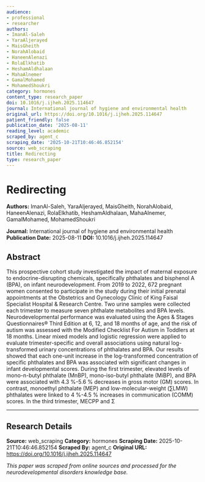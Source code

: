 ```yaml
---
audience:
- professional
- researcher
authors:
- ImanAl-Saleh
- YaraAljerayed
- MaisGheith
- NorahAlobaid
- HaneenAlenazi
- RolaElkhatib
- HeshamAldhalaan
- MahaAlnemer
- GamalMohamed
- MohamedShoukri
category: hormones
content_type: research_paper
doi: 10.1016/j.ijheh.2025.114647
journal: International journal of hygiene and environmental health
original_url: https://doi.org/10.1016/j.ijheh.2025.114647
patient_friendly: false
publication_date: '2025-08-11'
reading_level: academic
scraped_by: agent_c
scraping_date: '2025-10-21T10:46:46.852154'
source: web_scraping
title: Redirecting
type: research_paper
---
```

# Redirecting

**Authors:** ImanAl-Saleh, YaraAljerayed, MaisGheith, NorahAlobaid, HaneenAlenazi, RolaElkhatib, HeshamAldhalaan, MahaAlnemer, GamalMohamed, MohamedShoukri

**Journal:** International journal of hygiene and environmental health
**Publication Date:** 2025-08-11
**DOI:** 10.1016/j.ijheh.2025.114647

## Abstract

This prospective cohort study investigated the impact of maternal exposure to endocrine-disrupting chemicals, specifically phthalates and bisphenol A (BPA), on infant neurodevelopment. From 2019 to 2022, 672 pregnant women consented to participate in the study during their initial prenatal appointments at the Obstetrics and Gynecology Clinic of King Faisal Specialist Hospital & Research Centre. Two urine samples were collected each trimester to measure seven phthalate metabolites and BPA levels. Neurodevelopmental performance was evaluated using the Ages & Stages Questionnaires® Third Edition at 6, 12, and 18 months of age, and the risk of autism was assessed with the Modified Checklist For Autism in Toddlers at 18 months. Linear mixed models and logistic regression were applied to evaluate trimester-specific and overall associations using natural log-transformed urinary concentrations of phthalates and BPA. Our results showed that each one-unit increase in the log-transformed concentration of specific phthalates and BPA was associated with significant changes in infant developmental scores. During the first trimester, elevated levels of mono-n-butyl phthalate (MnBP), mono-iso-butyl phthalate (MiBP), and BPA were associated with 4.3 %-5.6 % decreases in gross motor (GM) scores. In contrast, monoethyl phthalate (MEP) and low-molecular-weight (∑LMW) phthalates were linked to 4 %-4.5 % increases in communication (COMM) scores. In the third trimester, MECPP and Σ

---

## Research Details

**Source:** web_scraping
**Category:** hormones
**Scraping Date:** 2025-10-21T10:46:46.852154
**Scraped By:** agent_c
**Original URL:** https://doi.org/10.1016/j.ijheh.2025.114647

*This paper was scraped from online sources and processed for the neurodevelopmental disorders knowledge base.*